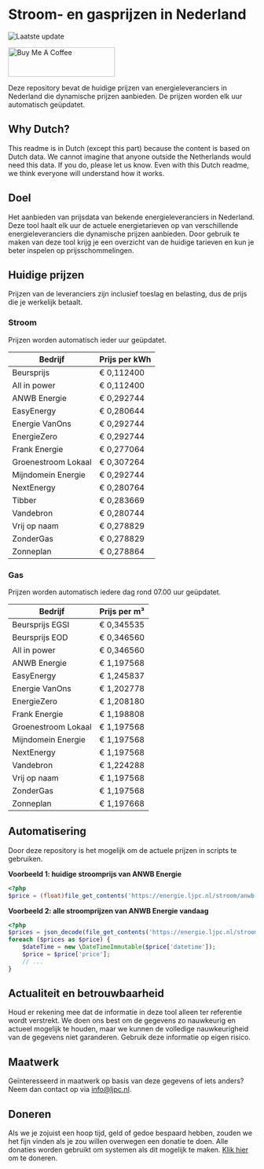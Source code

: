 # Stroom- en gasprijzen in Nederland

![Laatste update](https://img.shields.io/badge/laatste%20update-2025--06--04%2008%3A00%20CET-brightgreen)

<a href="https://www.buymeacoffee.com/Lars-" target="_blank"><img src="https://cdn.buymeacoffee.com/buttons/v2/default-orange.png" alt="Buy Me A Coffee" height="60" style="height: 60px !important;width: 217px !important;" ></a>

Deze repository bevat de huidige prijzen van energieleveranciers in Nederland die dynamische prijzen aanbieden. De prijzen worden elk uur automatisch geüpdatet.

## Why Dutch?

This readme is in Dutch (except this part) because the content is based on Dutch data. We cannot imagine that anyone outside the Netherlands would need this data. If you do, please let us know. Even with this Dutch readme, we think
everyone will understand how it works.

## Doel

Het aanbieden van prijsdata van bekende energieleveranciers in Nederland. Deze tool haalt elk uur de actuele energietarieven op van verschillende energieleveranciers die dynamische prijzen aanbieden. Door gebruik te maken van deze tool
krijg je een overzicht van de huidige tarieven en kun je beter inspelen op prijsschommelingen.

## Huidige prijzen

Prijzen van de leveranciers zijn inclusief toeslag en belasting, dus de prijs die je werkelijk betaalt.

### Stroom

Prijzen worden automatisch ieder uur geüpdatet.

 Bedrijf | Prijs per kWh 
---------|---------------
Beursprijs | € 0,112400
All in power | € 0,112400
ANWB Energie | € 0,292744
EasyEnergy | € 0,280644
Energie VanOns | € 0,292744
EnergieZero | € 0,292744
Frank Energie | € 0,277064
Groenestroom Lokaal | € 0,307264
Mijndomein Energie | € 0,292744
NextEnergy | € 0,280764
Tibber | € 0,283669
Vandebron | € 0,280744
Vrij op naam | € 0,278829
ZonderGas | € 0,278829
Zonneplan | € 0,278864


### Gas

Prijzen worden automatisch iedere dag rond 07.00 uur geüpdatet.

 Bedrijf | Prijs per m³ 
---------|--------------
Beursprijs EGSI | € 0,345535
Beursprijs EOD | € 0,346560
All in power | € 0,346560
ANWB Energie | € 1,197568
EasyEnergy | € 1,245837
Energie VanOns | € 1,202778
EnergieZero | € 1,208180
Frank Energie | € 1,198808
Groenestroom Lokaal | € 1,197568
Mijndomein Energie | € 1,197568
NextEnergy | € 1,197568
Vandebron | € 1,224288
Vrij op naam | € 1,197568
ZonderGas | € 1,197568
Zonneplan | € 1,197668


## Automatisering

Door deze repository is het mogelijk om de actuele prijzen in scripts te gebruiken.

**Voorbeeld 1: huidige stroomprijs van ANWB Energie**

```php
<?php
$price = (float)file_get_contents('https://energie.ljpc.nl/stroom/anwb-energie-nu.txt');

```

**Voorbeeld 2: alle stroomprijzen van ANWB Energie vandaag**

```php
<?php
$prices = json_decode(file_get_contents('https://energie.ljpc.nl/stroom/all-in-power-vandaag.json'),true);
foreach ($prices as $price) {
    $dateTime = new \DateTimeImmutable($price['datetime']);
    $price = $price['price'];
    // ...
}
```

## Actualiteit en betrouwbaarheid

Houd er rekening mee dat de informatie in deze tool alleen ter referentie wordt verstrekt. We doen ons best om de gegevens zo nauwkeurig en actueel mogelijk te houden, maar we kunnen de volledige nauwkeurigheid van de gegevens niet
garanderen. Gebruik deze informatie op eigen risico.

## Maatwerk

Geïnteresseerd in maatwerk op basis van deze gegevens of iets anders? Neem dan contact op
via [info@ljpc.nl](mailto:info@ljpc.nl?subject=Energie%20prijzen).

## Doneren

Als we je zojuist een hoop tijd, geld of gedoe bespaard hebben, zouden we het fijn vinden als je zou willen overwegen een
donatie te doen. Alle donaties worden gebruikt om systemen als dit mogelijk te
maken. [Klik hier](https://www.buymeacoffee.com/Lars-) om te doneren.
